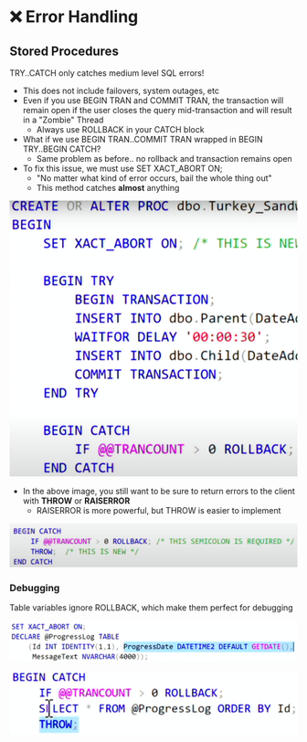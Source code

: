 # ❌ Error Handling

## Stored Procedures

TRY..CATCH only catches medium level SQL errors!

* This does not include failovers, system outages, etc
* Even if you use BEGIN TRAN and COMMIT TRAN, the transaction will remain open if the user closes the query mid-transaction and will result in a "Zombie" Thread
  * Always use ROLLBACK in your CATCH block
* What if we use BEGIN TRAN..COMMIT TRAN wrapped in BEGIN TRY..BEGIN CATCH?
  * Same problem as before.. no rollback and transaction remains open
* To fix this issue, we must use SET XACT\_ABORT ON;
  * "No matter what kind of error occurs, bail the whole thing out"
  * This method catches **almost** anything

![](<../.gitbook/assets/image (2).png>)

* In the above image, you still want to be sure to return errors to the client with **THROW** or **RAISERROR**
  * RAISERROR is more powerful, but THROW is easier to implement&#x20;

![](<../.gitbook/assets/image (1) (1).png>)



### Debugging

Table variables ignore ROLLBACK, which make them perfect for debugging&#x20;

![](<../.gitbook/assets/image (2) (1).png>)

![](<../.gitbook/assets/image (1).png>)



